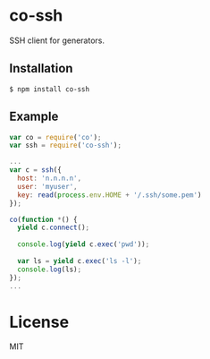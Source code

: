 
# co-ssh

  SSH client for generators.

## Installation

```
$ npm install co-ssh
```

## Example

```js
var co = require('co');
var ssh = require('co-ssh');

...
var c = ssh({
  host: 'n.n.n.n',
  user: 'myuser',
  key: read(process.env.HOME + '/.ssh/some.pem')
});

co(function *() {
  yield c.connect();
  
  console.log(yield c.exec('pwd'));
  
  var ls = yield c.exec('ls -l');
  console.log(ls);
});
...
```

# License

  MIT